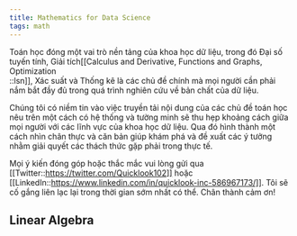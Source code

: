 ```yaml
---
title: Mathematics for Data Science
tags: math
---
```


Toán học đóng một vai trò nền tảng của khoa học dữ liệu, trong đó Đại số tuyến tính, Giải tích[[Calculus and Derivative, Functions and Graphs, Optimization<br/>::lsn]], Xác suất và Thống kê là các chủ đề chính mà mọi người cần phải nắm bắt đầy đủ trong quá trình nghiên cứu về bản chất của dữ liệu.

Chúng tôi có niềm tin vào việc truyền tải nội dung của các chủ đề toán học nêu trên một cách có hệ thống và tường minh sẽ thu hẹp khoảng cách giữa mọi người với các lĩnh vực của khoa học dữ liệu. Qua đó hình thành một cách nhìn chân thực và căn bản giúp khám phá và đề xuất các ý tưởng nhằm giải quyết các thách thức gặp phải trong thực tế.  

Mọi ý kiến đóng góp hoặc thắc mắc vui lòng gửi qua [[Twitter::https://twitter.com/Quicklook102]] hoặc [[LinkedIn::https://www.linkedin.com/in/quicklook-inc-586967173/]]. Tôi sẽ cố gắng liên lạc lại trong thời gian sớm nhất có thể. Chân thành cảm ơn!

## Linear Algebra

